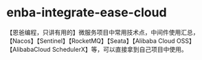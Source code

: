 # enba-integrate-ease-cloud
【恩爸编程，只讲有用的】微服务项目中常用技术点，中间件使用汇总，【Nacos】【Sentinel】【RocketMQ】【Seata】【Alibaba Cloud OSS】【AlibabaCloud SchedulerX】等，可以直接拿到自己项目中使用。

